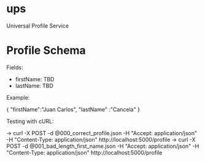 # ups
Universal Profile Service

# Profile Schema

Fields:

* firstName: TBD
* lastName: TBD


Example:

{
  "firstName":"Juan Carlos",
  "lastName" :"Cancela"
}


Testing with cURL:

-> curl -X POST -d @000_correct_profile.json -H "Accept: application/json" -H "Content-Type: application/json" http://localhost:5000/profile
-> curl -X POST -d @001_bad_length_first_name.json -H "Accept: application/json" -H "Content-Type: application/json" http://localhost:5000/profile
